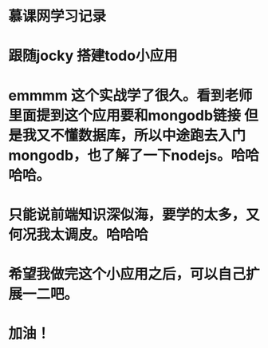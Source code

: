 # 慕课网学习记录 
# 跟随jocky 搭建todo小应用
# emmmm 这个实战学了很久。看到老师里面提到这个应用要和mongodb链接 但是我又不懂数据库，所以中途跑去入门mongodb，也了解了一下nodejs。哈哈哈哈。
# 只能说前端知识深似海，要学的太多，又何况我太调皮。哈哈哈
#
#
#
# 希望我做完这个小应用之后，可以自己扩展一二吧。
# 加油！
